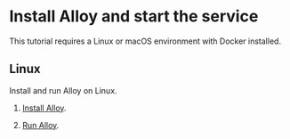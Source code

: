 # Install Alloy and start the service

This tutorial requires a Linux or macOS environment with Docker installed.

## Linux

Install and run Alloy on Linux.

1. [Install Alloy](https://grafana.com/docs/alloy/latest/set-up/install/linux/).

1. [Run Alloy](https://grafana.com/docs/alloy/latest/set-up/run/linux/).
